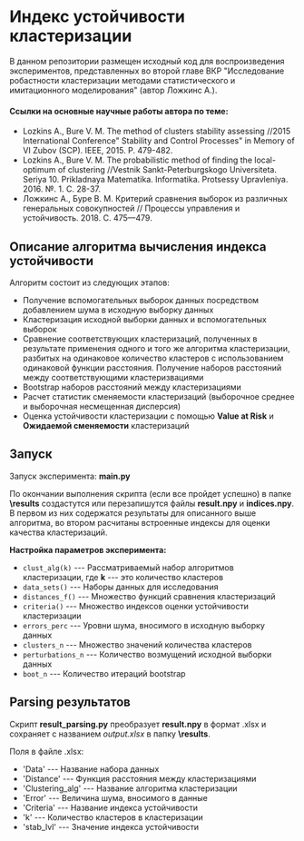 # Индекс устойчивости кластеризации

В данном репозитории размещен исходный код для воспроизведения экспериментов, представленных во второй главе ВКР "Исследование робастности кластеризации методами статистического и имитационного моделирования" (автор Ложкинс А.).

#### Ссылки на основные научные работы автора по теме:
- Lozkins A., Bure V. M. The method of clusters stability assessing //2015 International Conference" Stability and Control Processes" in Memory of VI Zubov (SCP). IEEE, 2015. P. 479-482.
- Lozkins A., Bure V. M. The probabilistic method of finding the local-optimum of clustering //Vestnik Sankt-Peterburgskogo Universiteta. Seriya 10. Prikladnaya Matematika. Informatika. Protsessy Upravleniya. 2016. №. 1. С. 28-37.
- Ложкинс А., Буре В. М. Критерий сравнения выборок из различных генеральных совокупностей // Процессы управления и устойчивость. 2018. С. 475—479.

## Описание алгоритма вычисления индекса устойчивости

Алгоритм состоит из следующих этапов:
- Получение вспомогательных выборок данных посредством добавлением шума в исходную выборку данных
- Кластеризация исходной выборки данных и вспомогательных выборок
- Сравнение соответствующих кластеризаций, полученных в результате применения одного и того же алгоритма кластеризации, разбитых на одинаковое количество кластеров с использованием одинаковой функции расстояния. Получение наборов расстояний между соответствующими кластеризвациями
- Bootstrap наборов расстояний между кластеризациями
- Расчет статистик сменяемости кластеризаций (выборочное среднее и выборочная несмещенная дисперсия)
- Оценка устойчивости кластеризации с помощью  **Value at Risk** и **Ожидаемой сменяемости** кластеризаций

## Запуск

Запуск эксперимента: **main.py**

По окончании выполнения скрипта (если все пройдет успешно) в папке **\results** создастутся или перезапишутся файлы **result.npy** и **indices.npy**. В первом из них содержатся результаты для описанного выше алгоритма, во втором расчитаны встроенные индексы для оценки качества кластеризаций. 

**Настройка параметров эксперимента:**
- `clust_alg(k)` --- Рассматриваемый набор алгоритмов кластеризации, где **k** --- это количество кластеров
- `data_sets()` --- Наборы данных для исследования
- `distances_f()` --- Множество функций сравнения кластеризаций
- `criteria()` --- Множество индексов оценки устойчивости кластеризации
- `errors_perc` --- Уровни шума, вносимого в исходную выборку данных
- `clusters_n` --- Множество значений количества кластеров
- `perturbations_n` --- Количество возмущений исходной выборки данных 
- `boot_n` --- Количество итераций bootstrap

## Parsing результатов

Скрипт **result_parsing.py** преобразует **result.npy** в формат .xlsx и сохраняет с названием _output.xlsx_ в папку **\results**. 

Поля в файле .xlsx:
- 'Data' --- Название набора данных
- 'Distance' --- Функция расстояния между кластеризациями
- 'Clustering_alg' --- Название алгоритма кластеризации
- 'Error' --- Величина шума, вносимого в данные 
- 'Criteria' --- Название индекса устойчивости
- 'k' --- Количество кластеров в кластеризации
- 'stab_lvl' --- Значение индекса устойчивости
